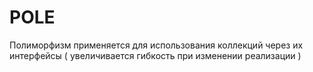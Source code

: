 POLE
====

Полиморфизм применяется для использования коллекций через их интерфейсы ( увеличивается гибкость при изменении реализации )
